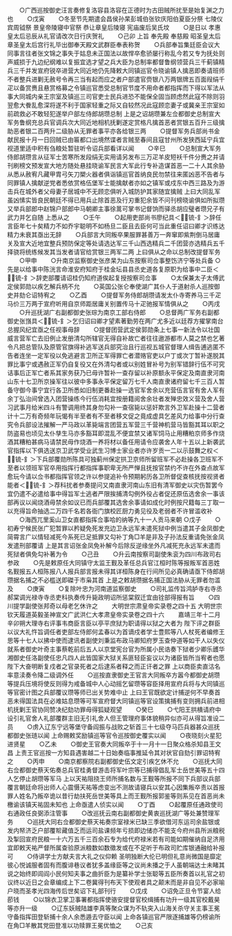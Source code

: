 <!-- { "loadSidebar": true } -->
　　○广西巡按御史汪言奏修复洛容县洛容在正德时为古田贼所扰至是始复渊之力也
　　○戊寅
　　○冬至节先期遣会昌侯孙杲彭城伯张钦庆阳伯夏臣分祭  七陵仪宾周钺祭  景皇帝陵寝中官祭  恭让章皇后陵寝  宪庙废后吴氏坟
　　○是日以  孝惠皇太后忌辰从礼官请改次日行庆贺礼
　　○己卯  上旨  奉先殿  奉慈殿  昭圣皇太后  章圣皇太后宫行礼毕出御奉天殿文武群臣奉表称贺
　　○兵部奉旨集廷臣会议大同事言往者张文锦之事失于姑息未正国法以故悍卒愈骄屡行称乱今若又专为抚处则声威损于九边纪纲难以复振宜选才望之兵大臣为总制率都督鲁纲领营兵三千蓟镇精兵三千并发宣府锐卒进营大同近地仍先降敕大同镇巡官令晓谕镇人擒恶即奏请班师不者整兵进剿无赦号令再三当有起而应之者户部遣官赍银八万两银牌五百面叚绢千疋以备赏赉且悬赏格募之令镇巡官悉受总制官节度不用命者都指挥而下得以军法从事大同城内亲王宗室及镇巡三司官吏士民兵进恐不能保全固当顾虑然此寇不除则羽翌愈大餋乱愈深将遂不利于国家轻重之际又自较然况此寇顾恋妻子或冀亲王宗室如前疏救必不敢轻犯遂举户部左侍郎胡瓒总制  上是之诏胡瓒兼左佥都御史总制宣大军务鲁纲充总兵官调兵次大同近地相机抚剿遂定赏格凡擒首恶者赏银五百升三级擒助恶者银二百两升二级胁从无罪者事平亦各给银三两
　　○提督军务兵部尚书金献民报十月一日回贼已由匾都口出境然谍者言贼至春间且寇甘州所发狭西延宁兵宜视道里适中积有刍粮处暂驻听令诏兵部看详以闻
　　○辛巳
　　○总制宣大军务侍郎胡瓒言从征军士苦寒所发段绢无实用请另发布三万疋羊皮短袄千件分赉之并请刊刷榜文预发宣大地方随处悬挂晓谕军民言大军此行专补造谋首恶一二十人其余胁从悉从赦宥凡藏甲胄弓矢刀槊火器者俱诣镇巡官首纳良民勿禁往来匿凶恶不告者与同罪镇人擒献逆党者悉依赏格伍堡军士能擒献者亦如之镇军或戍东中西三路及为游击兵在城外者父母妻子居城中不无顾恋俱听入城防护其家随宜擒贼  上曰大同乱军虽凶愫实皆良民朝廷不得已用兵止除首恶及行刃重犯余皆不问刊榜晓谕俱如所拟瓒又举兵部郎中赵锦户部郎中马朝卿主事徐暠可掌书记督饷而驿丞胡应璧者瓒兄子有武力并乞自随  上悉从之
　　○壬午
　　○起用吏部尚书廖纪具＜锍-釒＞辞任言臣年七十矣精力不如乔宇聪明不如杨旦二臣且去臣何可当此重任诏曰卿才识练达精力未衰其亟出无辞
　　○兵部言大同叛卒果服罪甚善万一奔窜即紫荆倒马居庸关及宣大近地宜整兵预防保定等处请选达军三千山西选精兵二千团营亦选精兵五千择骁将统练候发其当发者请官给赏银三两军二两  上曰俱从之命以总制改提督军务
　　○甲申
　　○升南京监察御史张彦杲为山东按察司佥事整饬济宁等处兵备
○先是以给事中陈洸言命淮安府知府于桂金坛县县丞史道各复原职为给事中二臣＜锍-釒＞辞吏部覆请诏桂仍知府道俟起复授按察司佥事
　　○太保兼太子太傅武定侯郭勋以疾乞解兵柄不允
　　○英国公张仑奉使湖广其仆人于道射杀人巡按御史并劾仑诏特宥之
　　○乙酉
　　○提督军务侍郎胡瓒请发太仆寺寄养马三千疋马价三万两于宣府听用自京师距居庸关别置传马十疋驰报军情俱从之
　　○丙戌
　　○升巡抚湖广右副都御史张琮为南京工部右侍郎
　　○总督两广军务右副都御史张嵿具＜锍-釒＞乞归诏曰卿才望素著勤劳在两广尤多近以廷荐方擢掌南台总握风纪宜亟之任视事毋辞
　　○提督团营武定侯郭勋条上七事一新法令以壮国威言营军亡去旧例止发册清勾所辖官无得自补故亡者往往遨游都市人莫之禁也乞著令凡把总管队及原管官旗得补逃军送兵部究治且行巡视五城官督理人缉告逋逃匿不告者连坐一定军役以免逃避言卫所正军得罪亡者潜赂官吏以户丁或次丁暂补遂脱其罪比事宁或遇赦正军仍自复役又在外清勾者或以别姓冒补号为别军错辞行伍不可究诘事后正军亡者系其家务获乃已毋许暂补一查存留以补原额永平保定及南直隶河南山东十七卫所京操军往以彼中多事永平保定留万七千人南直隶诸府留七千三百人暂备守御今事宁宜行各卫所悉如旧制更番赴操一选官军舍余以充营伍言官有舍人军有余丁弘治间曾选入团营操练今行伍消耗宜按册籍阅舍余壮者发殚忠效义营及舍人营习武事月给米四斗有警调用终其身勿勾补一查宿毙以惩奸欺言外卫军赴操十二营者计十二万有奇频年玩愒有半至者有不至者移文促之竟成虚具乞差风力给事中分行查究令兵部设法摧解一严马政以革毙端言团营五军营三千营神机营马皆豁其耳以职之防盗易也顷见太仆孳生马亦多豁耳即混乱不便宜禁又诸军饲马止用糟粕京师多作烧酒其糟粕甚病马请禁民毋作烧酒一养将材以备任用请令应袭舍人年十五以上新袭武官指挥以下俱选送京卫武学受业武生习博士家业者亦许岁贡一二以示鼓舞之权＜锍-釒＞下兵部覆勋所陈具可独蓟州保定拱卫京师所留班军不必赴操各卫班军不至者以领班军官卒用指挥行都指挥事职卑无所严惮且抚按官禁约不许在外查点故军愈玩今请以佥书都指挥官领之许以参提追补令预期躬历各卫所督促查核抚按视贤者能者＜锍-釒＞荐科扰者参奏提问又南直隶河南山东旧有清军御史以灾伤暂罢今宜仍遣不必遣给事中得旨军士逃者严限挨捕清勾例外役占者促还原伍选舍余一事该部再议以闻烧酒毋禁余如议已而兵部覆其选舍余事请如成化时例按尺籍每三丁取一以充得旨命抽选二万四千名若各衙门旗校匠厨力勇见役及老弱者不许冒滥收补
　　○海西兀里奚山卫女直都指挥佥事哈的纳等九十一人贡马来朝
○戊子
　　○初寿宁候民张广犯暂罪以矜疑免死发充边卫永远军未遣死狱中例当遣其子金凤御史简霄言广以情轻减死今系死已足抵罪又勾补丁角□羊是非及子孙法反重请免张金凤发遣刑部覆请  上是其言诏张金凤免补解今后除反逆缘坐外凡减死充永远军未遣而死狱者俱免勾补著为令
　　○己丑
　　○升云南按察司副使朱衮为四川布政司右参政
　　○先是敕原任大同镇守太监王觐及革任总兵官江桓时陈等报叛军首恶姓名觐报五人桓陈报八人报兵部言报未得其详桓陈身在行间所见必真确请亟下侍郎胡瓒据名捕之不必槛送即磔于市枭其首  上是之敕胡瓒据名捕正国法胁从无罪者勿滥及
　　○庚寅
　　○复除叶忠为河南道监察御史
　　○司礼监传旨鸿胪寺右寺丞郝棠调光禄寺寺丞吏科执奏传升毙政明诏所惩棠叙迁宜由铨部得报有旨
　　○四川提学副使张邦奇以母老乞休许之
　　大明世宗肃皇帝实录卷之四十五
大明世宗钦天履道英毅圣神宣文广武洪仁大孝肃皇帝实录卷之四十六
　　嘉靖三年十二月辛卯朔大理寺右评事韦商臣言臣以亭平庶狱为职请得以狱之大者为  陛下评之群臣以议大礼忤旨调任者吏部左侍郎何孟春以为首谪戍者学士豊熙等八人杖死者编修王思等十七人以拂中使而逮讯者副使刘秉监布政马卿知府罗玉查仲道等如干人以失仪就系者御史叶奇主事蔡乾前后五人以京堂宪台官为所属小民诰奏下狱者少卿乐頀华湘御史任洛副使任忠凡四人此皆国家大狱关系匪轻臣妄议以为诸臣皆所当宥者也愿  陛下大奋明断复戍者之官录死者之后逮系者释之而正讦者之罪  上以商臣卖直沽名率意渎奏令降二级调外任
　　○巡按直隶御史王官言大同叛卒方嚣今都御史胡瓒等提兵压境将使反则得为戒备城中人心动摇乞留瓒等容臣择用宣府兵将与大同镇巡等官密计图之兵部覆议瓒等师已出关势难中止  上曰王官既欲定计捕逆何不早奏首恶未得国法具在必难姑息瓒等可军宣府督大同镇巡等官设策擒捕有变则拥兵前进相机抚剿王官协同赞决纪劾功罪毋得狐疑观望
　　○癸巳
　　○弋阳王拱樻请府中设引礼官舍人礼部覆群主旧无引礼舍人但王管理府事体貌稍异似亦可从得旨准设二员
　　○虏入辽东宁远等堡守备阎振与战败之斩首三十七级夺马匹兵器甚众巡抚都御史张琏以闻  上命赐敕奖励镇巡等官令巡按御史覆实以闻
　　○夜晓刻火星犯进贤星
　　○乙未
　　○御史王官奏大同叛卒于十一月十一日聚众格杀知县王文昌  上责王官巡按一方知县遇害越二十日始奏临事推延令其对状官自劾引罪诏特宥之
　　○丙申
　　○南京都察院右副都御史伍文定引疾乞休不允
　　○巡抚大同右佥都御史蔡天佑奏总兵官桂勇督游击将军叶宗等已捕得倡乱军士岳世美等五十四人乞停止胡瓒等军马  上以天祐阻挠王师所捕名数与王觐等所报不同下兵部议兵部覆言朝廷命将出师人心震慑天祐等虑变出不测故请寝兵以安其心因集叛卒责以首报罪人姓名乃叛卒诡以昔行劫扶死岳世美等具上而王觐所报郭鉴等则系见在首恶尚未檄谕该镇天祐固未知也  上命亟遣人侦实以闻
　　○丁酉
　　○起覆原任通政使司右通政任良弼添注管事
　　○改巡抚云南右副都御史黄衷巡抚湖广等处兼赞理军务
　　○巡抚大同右佥都御史蔡天祐奏宗室禄米已缺三季欲借河东运司余盐银或发内帑济乏户部覆帤藏值乏而运司盐课频年亏损即边储亦不能支今府州县所派粮税及掣回宣府民粮一十六万五千三百余石专为给代府禄米若有司能如期催纳自足济用宜即敕天祐严督所属查验原派粮数如数徵发或在不足听于布政司贮库银通融给补报可
　　○侍讲学士方献夫言大礼之仪仰赖  圣明独断大伦已明但礼意尚微国是靡定彼心悦诚服者固有而腹诽巷议者犹多盖缘臣等之议尚未播之于人虽朝端达士未睹其说之始终即闾阎小民何知夫事之曲折臣为是纂补学士张聪等五臣所奏首以礼官之初议终以近日之会章编成上下二卷冀得刊布天下使观者具之颠末而是非自见不必家喻户晓而圣孝光四海传后世矣诏下礼部刊行
　　○戊戌
　　○诏免正旦令节宴人给莭钱
　　○以锦衣卫掌卫事署都指挥使骆安提督官校缉捕有功升一级其官校戴昊等亦升一级
　　○辽东妖贼陆雄李真等聚众谋为不轨突入山海关杀守关主事王冕守备指挥田登斩捕十余人余悉遁去守臣以闻  上命各镇巡官严限逐捕雄等仍榜谕所在角□羊散其党田登准以功赎罪王冕优恤之
　　○己亥
